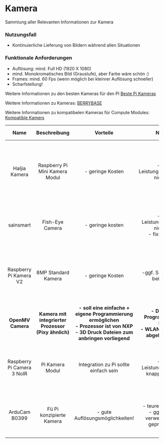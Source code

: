 # Kamera
Sammlung aller Relevanten Informationen zur Kamera

### Nutzungsfall
- Kontinuierliche Lieferung von Bildern während allen Situationen

### Funktionale Anforderungen
- Auflösung: mind. Full HD (1920 X 1080)
- mind. Monokromatisches Bild (Graustufe), aber Farbe wäre schön :)
- Frames: mind. 60 Fps (wenn möglich bei kleinrer Auflösung schneller)
- Scharfstellung!



Weitere Informationen zu den besten Kameras für den PI [Beste Pi Kameras](https://wonderfulengineering.com/10-best-cameras-for-raspberry-pi-2/)

Weitere Informationen zu Kameras: [BERRYBASE](https://www.berrybase.de/raspberry-pi/raspberry-pi-computer/kameras/) 

Weitere Informationen zu kompatibelen Kameras für Compute Modules: [Kompatible Kamers](https://www.pi-shop.ch/blog/kamera-modul-komp)

| Name | Beschreibung | Vorteile | Nachteile | Technische Details | Kosten | Link | 
| :--: | :----------: | :------: | :-------: | :----------------: | :----: | :--: |
| Haljia Kamera | Raspberry Pi Mini Kamera Modul | - geringe Kosten | - eigene Leistungsanforderungen nicht erfüllt | - Anforderungen nicht erfüllt <br> - 1080 pixel (30 FPS) <br> - Unterstütztung von Rasbian (Rasperry Pi beorzugt) | 9,99€ | [Amazon](https://www.amazon.de/Megapixel-Sensor-ov5647-Mini-Kamera-Raspberry/dp/B01DM8NAI0/ref=sr_1_1) |
| sainsmart | Fish-Eye Camera | - geringe kosten | - eigene Leistungsanforderung nicht erfüllt <br> - fixierter Fokus | - Anfordernungen nicht erfüllt <br> - 1080 pixel (30 FPS) <br> - Rasbian support | 21,99€ | [Amazon](https://www.amazon.de/SainSmart-Fish-Eye-Camera-Raspberry-Arduino/dp/B00N1YJKFS/ref=sr_1_1)
| Raspberry Pi Kamera V2 | 8MP Standard Kamera  | - geringe Kosten | -ggf. Schwierigkeiten bei der Linse | - Anforderungen erfüllt: [Quelle](https://wonderfulengineering.com/10-best-cameras-for-raspberry-pi-2/) <br> - 1080 Pixel (60 FPS) <br> - 720 Pixel (180 FPS) <br> - fixed focus Linse | 15€ | [Amazon](https://www.amazon.de/Raspberry-Pi-V2-1-1080P-Kamera-Modul/dp/B01ER2SKFS/ref=sr_1_3) | 
| **OpenMV Camera** | **Kamera mit integrierter Prozessor (Pixy ähnlich)** | **- soll eine einfache + eigene Programmierung ermöglichen <br> - Prozessor ist von NXP <br> - 3D Druck Dateien zum anbringen vorliegend** | **- Die Kamera Programmierung in Python <br> - WLAN Module muss abgelötet werden** | **X** | **120$** | **[OpenMV](https://openmv.io/products/openmv-cam-rt)**
| Raspberry Pi Camera 3 NoIR | Pi Kamera Modul | Integration zu Pi sollte einfach sein | - eigene Leistungsanforderung knapp nicht erfüllt | - Anforderungen: knapp nicht erfüllt <br> - 1080 Pixel (50 FPS) <br>- 720 Pixel (100 FPS) | 28,50€ | [Reichelt](https://www.reichelt.de/raspberry-pi-kamera-12mp-76-noir-v3-rasp-cam-3-n-p339259.html?PROVID=2788&gad_source=1&gclid=Cj0KCQjw5ea1BhC6ARIsAEOG5pzdgcg3K9DMpZGroRn0_zA_YdV8PcXT_9RUuA4Xsp6NBwfdW-YVtPAaAn5JEALw_wcB)
| ArduCam B0399 | Fü Pi konzipierte Kamera | - gute Auflösungsmöglichkeiten! | - teurere Möglichkeit <br> - ggf. nur mit PI verwendbar (muss geprüft werden) | - Anforderungen erfüllt <br> - 1080 Pixel (60 FPS) <br> - 720 (120 FPS) | 71,50€ | [botland](https://botland.de/kameras-fur-raspberry-pi/21686-64-mp-kamera-mit-autofokus-fur-raspberry-pi-arducam-b0399-5904422384524.html)
